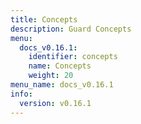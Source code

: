 ```yaml
---
title: Concepts
description: Guard Concepts
menu:
  docs_v0.16.1:
    identifier: concepts
    name: Concepts
    weight: 20
menu_name: docs_v0.16.1
info:
  version: v0.16.1
---
```


